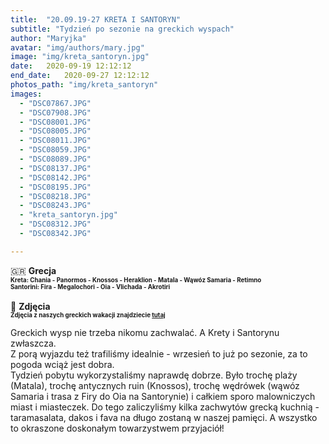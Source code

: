 ```yaml
---
title:  "20.09.19-27 KRETA I SANTORYN"
subtitle: "Tydzień po sezonie na greckich wyspach"
author: "Maryjka"
avatar: "img/authors/mary.jpg"
image: "img/kreta_santoryn.jpg"
date:   2020-09-19 12:12:12
end_date:   2020-09-27 12:12:12
photos_path: "img/kreta_santoryn"
images:
  - "DSC07867.JPG"
  - "DSC07908.JPG"
  - "DSC08001.JPG"
  - "DSC08005.JPG"
  - "DSC08011.JPG"
  - "DSC08059.JPG"
  - "DSC08089.JPG"
  - "DSC08137.JPG"
  - "DSC08142.JPG"
  - "DSC08195.JPG"
  - "DSC08218.JPG"
  - "DSC08243.JPG"
  - "kreta_santoryn.jpg"
  - "DSC08312.JPG"
  - "DSC08342.JPG"

---
```

🇬🇷 **Grecja**<br/>
**<sub><sup>Kreta: Chania - Panormos - Knossos - Heraklion - Matala - Wąwóz Samaria - Retimno<br/>
  Santorini: Fira - Megalochori - Oia - Vlichada - Akrotiri</sup></sub>**<br/>
<br/>
📸 **Zdjęcia**<br/>
<sub><sup>**Zdjęcia z naszych greckich wakacji znajdziecie <a href="https://photos.app.goo.gl/qXnokecfsEHPLUGo6">tutaj</a>**</sup></sub>

Greckich wysp nie trzeba nikomu zachwalać. A Krety i Santorynu zwłaszcza.<br/>
Z porą wyjazdu też trafiliśmy idealnie - wrzesień to już po sezonie, za to pogoda wciąż jest dobra.<br/>
Tydzień pobytu wykorzystaliśmy naprawdę dobrze. Było trochę plaży (Matala), trochę antycznych ruin (Knossos), trochę wędrówek (wąwóz Samaria i trasa z Firy do Oia na Santorynie) i całkiem sporo malowniczych miast i miasteczek. Do tego zaliczyliśmy kilka zachwytów grecką kuchnią - taramasalata, dakos i fava na długo zostaną w naszej pamięci. A wszystko to okraszone doskonałym towarzystwem przyjaciół!
